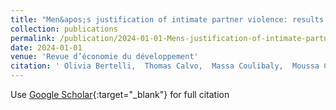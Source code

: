 ```yaml
---
title: "Men&apos;s justification of intimate partner violence: results from an experimental survey in Mali"
collection: publications
permalink: /publication/2024-01-01-Mens-justification-of-intimate-partner-violence-results-from-an-experimental-survey-in-Mali
date: 2024-01-01
venue: 'Revue d’économie du développement'
citation: ' Olivia Bertelli,  Thomas Calvo,  Massa Coulibaly,  Moussa Coulibaly,  Emmanuelle Lavallée,  Marion Mercier,  Sandrine Mesplé-Somps,  Ousmane Traoré, &quot;Men&amp;apos;s justification of intimate partner violence: results from an experimental survey in Mali.&quot; Revue d’économie du développement, 2024.'
---
```

Use [Google Scholar](https://scholar.google.com/scholar?q=Men&#x27;s+justification+of+intimate+partner+violence:+results+from+an+experimental+survey+in+Mali){:target="_blank"} for full citation